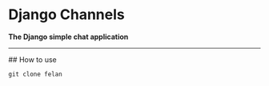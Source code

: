 # Django Channels
<b>The Django simple chat application</b>
<hr>
## How to use

```cmd
git clone felan
```
